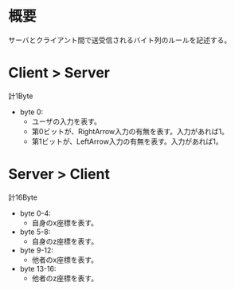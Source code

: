 # 概要
サーバとクライアント間で送受信されるバイト列のルールを記述する。

# Client > Server
計1Byte
- byte 0:
  - ユーザの入力を表す。
  - 第0ビットが、RightArrow入力の有無を表す。入力があれば1。
  - 第1ビットが、LeftArrow入力の有無を表す。入力があれば1。

# Server > Client
計16Byte
- byte 0-4:
  - 自身のx座標を表す。
- byte 5-8:
  - 自身のz座標を表す。
- byte 9-12:
  - 他者のx座標を表す。
- byte 13-16:
  - 他者のz座標を表す。